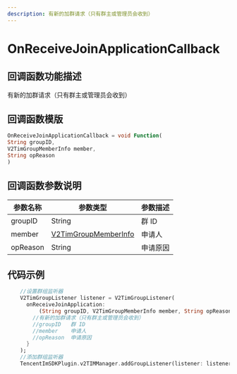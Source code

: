 ```yaml
---
description: 有新的加群请求（只有群主或管理员会收到）
---
```


# OnReceiveJoinApplicationCallback

## 回调函数功能描述

有新的加群请求（只有群主或管理员会收到）

## 回调函数模版

```dart
OnReceiveJoinApplicationCallback = void Function(
String groupID,
V2TimGroupMemberInfo member,
String opReason
)
```

## 回调函数参数说明

| 参数名称     | 参数类型                                     | 参数描述 |
| -------- | ---------------------------------------- | ---- |
| groupID  | String                                   | 群 ID |
| member   | [V2TimGroupMemberInfo](broken-reference) | 申请人  |
| opReason | String                                   | 申请原因 |

## 代码示例

```dart
    //设置群组监听器
    V2TimGroupListener listener = V2TimGroupListener(
      onReceiveJoinApplication:
          (String groupID, V2TimGroupMemberInfo member, String opReason) async {
        //有新的加群请求（只有群主或管理员会收到）
        //groupID	群 ID
        //member	申请人
        //opReason	申请原因
      }
    );
    //添加群组监听器
    TencentImSDKPlugin.v2TIMManager.addGroupListener(listener: listener);
```

